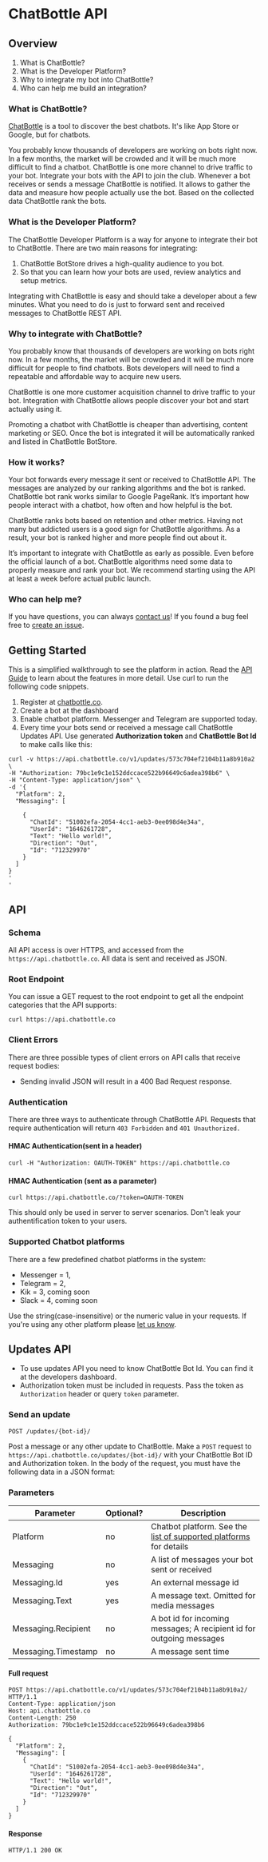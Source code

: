 # ChatBottle API

## Overview

1. What is ChatBottle?
1. What is the Developer Platform?
1. Why to integrate my bot into ChatBottle?
1. Who can help me build an integration?

### What is ChatBottle?
[ChatBottle](https://chatbottle.co/?ref=github) is a tool to discover the best chatbots. It's like App Store or Google, but for chatbots.

You probably know thousands of developers are working on bots right now. In a few months, the market will be crowded and it will be much more difficult to find a chatbot. ChatBottle is one more channel to drive traffic to your bot. Integrate your bots with the API to join the club.
Whenever a bot receives or sends a message ChatBottle is notified. It allows to gather the data and measure how people actually use the bot. 
Based on the collected data ChatBottle rank the bots.

### What is the Developer Platform?
The ChatBottle Developer Platform is a way for anyone to integrate their bot to ChatBottle. There are two main reasons for integrating:

1. ChatBottle BotStore drives a high-quality audience to you bot.
2. So that you can learn how your bots are used, review analytics and setup metrics.

Integrating with ChatBottle is easy and should take a developer about a few minutes. What you need to do is just to forward sent and received messages to ChatBottle REST API.  

### Why to integrate with ChatBottle?
You probably know that thousands of developers are working on bots right now. In a few months, the market will be crowded and it will be much more difficult for people to find chatbots. Bots developers will need to find a repeatable and affordable way to acquire new users.

ChatBottle is one more customer acquisition channel to drive traffic to your bot. Integration with ChatBottle allows people discover your bot and start actually using it.

Promoting a chatbot with ChatBottle is cheaper than advertising, content marketing or SEO. Once the bot is integrated it will be automatically ranked and listed in ChatBottle BotStore.

### How it works?
Your bot forwards every message it sent or received to ChatBottle API. The messages are analyzed by our ranking algorithms and the bot is ranked. 
ChatBottle bot rank works similar to Google PageRank. It’s important how people interact with a chatbot, how often and how helpful is the bot.

ChatBottle ranks bots based on retention and other metrics. Having not many but addicted users is a good sign for ChatBottle algorithms. As a result, your bot is ranked higher and more people find out about it.

It’s important to integrate with ChatBottle as early as possible. Even before the official launch of a bot. ChatBottle algorithms need some data to properly measure and rank your bot. We recommend starting using the API at least a week before actual public launch.

### Who can help me?
If you have questions, you can always [contact us](mailto:agamanuk@gmail.com)! If you found a bug feel free to [create an issue](https://github.com/chatbottle/chatbottle-api/issues). 

## Getting Started
This is a simplified walkthrough to see the platform in action. Read the [API Guide](https://github.com/chatbottle/chatbottle-api#api) to learn about the features in more detail. Use curl to run the following code snippets.

1. Register at [chatbottle.co](https://chatbottle.co).
2. Create a bot at the dashboard
3. Enable chatbot platform. Messenger and Telegram are supported today.
4. Every time your bots send or received a message call ChatBottle Updates API. Use generated **Authorization token** and **ChatBottle Bot Id** to make calls like this:
```
curl -v https://api.chatbottle.co/v1/updates/573c704ef2104b11a8b910a2 \
-H "Authorization: 79bc1e9c1e152ddccace522b96649c6adea398b6" \
-H "Content-Type: application/json" \
-d '{
  "Platform": 2,
  "Messaging": [
  
    {
      "ChatId": "51002efa-2054-4cc1-aeb3-0ee098d4e34a",
      "UserId": "1646261728",
      "Text": "Hello world!",
      "Direction": "Out",
      "Id": "712329970"
    }    
  ]
}
'
'
```


## API

### Schema
All API access is over HTTPS, and accessed from the `https://api.chatbottle.co`. All data is sent and received as JSON.

### Root Endpoint
You can issue a GET request to the root endpoint to get all the endpoint categories that the API supports:
```
curl https://api.chatbottle.co
```
### Client Errors
There are three possible types of client errors on API calls that receive request bodies:
- Sending invalid JSON will result in a 400 Bad Request response.


### Authentication
There are three ways to authenticate through ChatBottle API. Requests that require authentication will return `403 Forbidden` and `401 Unauthorized.`
#### HMAC Authentication(sent in a header)
```
curl -H "Authorization: OAUTH-TOKEN" https://api.chatbottle.co

```

#### HMAC Authentication (sent as a parameter)
```
curl https://api.chatbottle.co/?token=OAUTH-TOKEN
```

This should only be used in server to server scenarios. Don't leak your authentification token to your users.

### Supported Chatbot platforms

There are a few predefined chatbot platforms in the system:
- Messenger = 1,
- Telegram = 2,
- Kik = 3, coming soon
- Slack = 4, coming soon

Use the string(case-insensitive) or the numeric value in your requests. If you're using any other platform please [let us know](mailto:agamanuk@gmail.com).

## Updates API
- To use updates API you need to know ChatBottle Bot Id. You can find it at the developers dashboard.
- Authorization token must be included in requests. Pass the token as `Authorization` header or query `token` parameter.


### Send an update  
`POST /updates/{bot-id}/`

Post a message or any other update to ChatBottle.
Make a `POST` request to `https://api.chatbottle.co/updates/{bot-id}/` with your ChatBottle Bot ID and Authorization token. In the body of the request, you must have the following data in a JSON format:

### Parameters 
|    Parameter     | Optional?                    | Description         |
 ----------------- | ---------------------------- | ------------------
| Platform         | no  			              | Chatbot platform. See the [list of supported platforms](https://github.com/chatbottle/chatbottle-api#supported-chat-bot-platforms) for details   |
| Messaging        | no				              | A list of messages your bot sent or received |
| Messaging.Id     | yes					      | An external message id |
| Messaging.Text   | yes						  | A message text. Omitted for media messages    |
| Messaging.Recipient | no 					  | A bot id for incoming messages; A recipient id for outgoing messages |
| Messaging.Timestamp | no 					  | A message sent time 						  |


#### Full request
```
POST https://api.chatbottle.co/v1/updates/573c704ef2104b11a8b910a2/ HTTP/1.1
Content-Type: application/json
Host: api.chatbottle.co
Content-Length: 250
Authorization: 79bc1e9c1e152ddccace522b96649c6adea398b6

{
  "Platform": 2,
  "Messaging": [
    {
      "ChatId": "51002efa-2054-4cc1-aeb3-0ee098d4e34a",
      "UserId": "1646261728",
      "Text": "Hello world!",
      "Direction": "Out",
      "Id": "712329970"
    }    
  ]
}
```

#### Response
```
HTTP/1.1 200 OK
```
